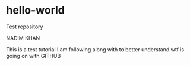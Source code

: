 # hello-world
Test repository

NADIM KHAN

This is a test tutorial I am following along with to better understand wtf is going on with GITHUB
